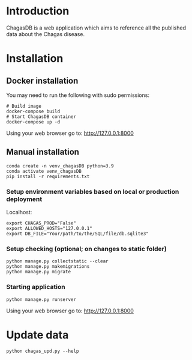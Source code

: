 # Introduction
ChagasDB is a web application which aims to reference all the published data about the Chagas disease.

# Installation

## Docker installation
You may need to run the following with sudo permissions:
```
# Build image
docker-compose build
# Start ChagasDB container
docker-compose up -d
```

Using your web browser go to: http://127.0.0.1:8000

## Manual installation

```
conda create -n venv_chagasDB python=3.9
conda activate venv_chagasDB
pip install -r requirements.txt
```

### Setup environment variables based on local or production deployment
Localhost:
```
export CHAGAS_PROD="False"
export ALLOWED_HOSTS="127.0.0.1"
export DB_FILE="Your/path/to/the/SQL/file/db.sqlite3"
```

### Setup checking (optional; on changes to static folder)

```
python manage.py collectstatic --clear
python manage.py makemigrations
python manage.py migrate
```

### Starting application

```
python manage.py runserver
```

Using your web browser go to: http://127.0.0.1:8000

# Update data

```
python chagas_upd.py --help
```